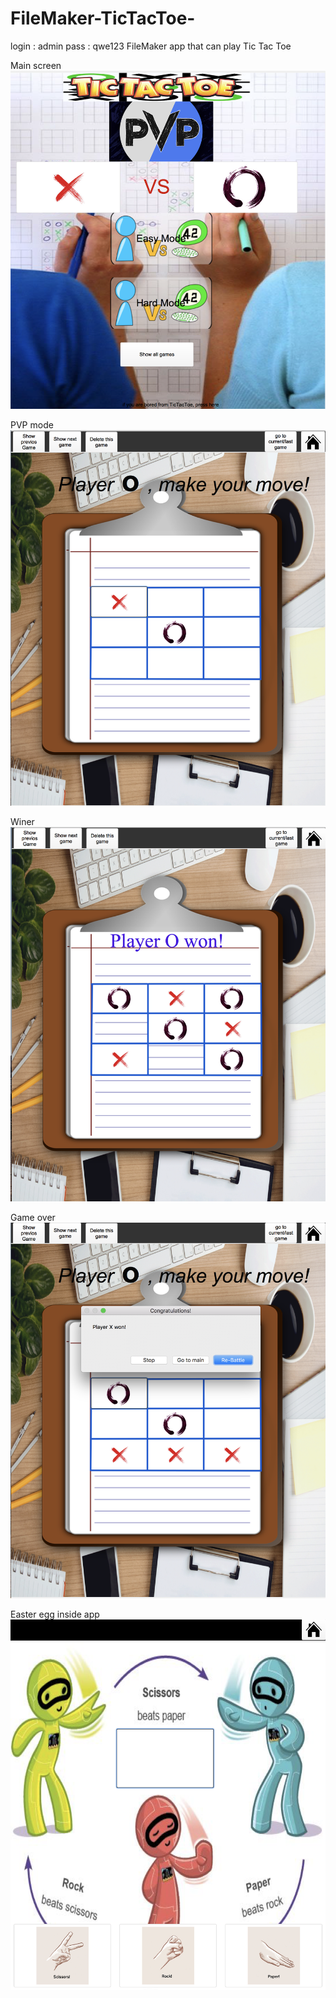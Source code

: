 # FileMaker-TicTacToe-
login : admin
pass : qwe123
FileMaker app that can play Tic Tac Toe

Main screen
![](screenshots/1.png)

PVP mode
![](screenshots/2.png)

Winer
![](screenshots/3.png)

Game over
![](screenshots/4.png)


Easter egg inside app
![](screenshots/5.png)
